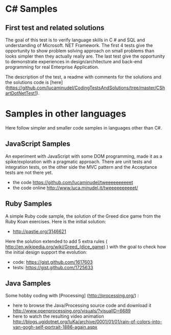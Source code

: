 # C# Samples

## First test and related solutions
The goal of this test is to verify language skills in C # and SQL and understanding of Microsoft. NET Framework.
The first 4 tests  give the opportunity to show problem solving approach on small problems than looks simpler then they actually really are.
The last test give the opportunity to demonstrate experiences in design/architecture and back-end programming for real Enterprise Application.

The description of the test, a readme with comments for the solutions and the solutions code is [here] (https://github.com/lucaminudel/CodingTestsAndSolutions/tree/master/CShartDotNetTest1).

   

# Samples in other languages
Here follow simpler and smaller code samples in languages other than C#.

## JavaScript Samples
An experiment with JavaScript with some DOM programming, made it as a spike/exploration with a pragmatic approach. There are unit tests and integration tests, on the other side the MVC pattern and the Acceptance tests are not there yet.

-  the code https://github.com/lucaminudel/tweeeeeeeeeet
-  the code online http://www.luca.minudel.it/tweeeeeeeeeet/

## Ruby Samples
A simple Ruby code sample, the solution of the Greed dice game from the Ruby Koan exercises.
Here is the initial solution: 

-  http://pastie.org/3146621

Here the solution extended to add 5 extra rules ( http://en.wikipedia.org/wiki/Greed_(dice_game) ) with the goal to check how the initial design support the evolution:

-  code: https://gist.github.com/1617603
-  tests: https://gist.github.com/1725633 

## Java Samples
Some hobby coding with [Processing] (http://processing.org/) : 

-  here to browse the Java/Processing source code and download it http://www.openprocessing.org/visuals/?visualID=6689
-  here to watch the resulting video animation http://blogs.ugidotnet.org/luKa/archive/0001/01/01/rain-of-colors-into-van-gogh-self-portrait-1886-again.aspx 
